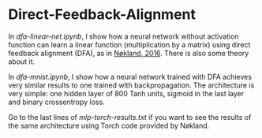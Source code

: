 # Direct-Feedback-Alignment

In *dfa-linear-net.ipynb*, I show how a neural network without activation function can learn a linear function (multiplication by a matrix) using direct feedback alignment (DFA), as in [Nøkland, 2016](https://arxiv.org/pdf/1609.01596.pdf). There is also some theory about it.

In *dfa-mnist.ipynb*, I show how a neural network trained with DFA achieves very similar results to one trained with backpropagation. The architecture is very simple: one hidden layer of 800 Tanh units, sigmoid in the last layer and binary crossentropy loss.

Go to the last lines of *mlp-torch-results.txt* if you want to see the results of the same architecture using Torch code provided by Nøkland.
